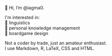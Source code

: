 👋 Hi, I’m @iagma0.

I'm interested in:<br>
📌 linguistics<br>
📌 personal knowledge management<br>
📌 boardgame design

Not a coder by trade, just an amateur enthusiast.<br> I use Markdown, R, LaTeX, CSS and HTML.

<!---
iagma0/iagma0 is a ✨ special ✨ repository because its `README.md` (this file) appears on your GitHub profile.
You can click the Preview link to take a look at your changes.
--->
